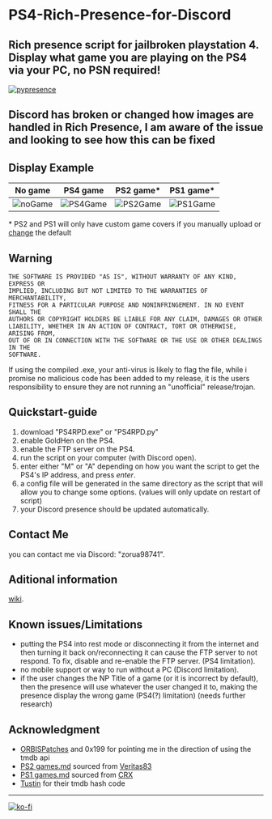  # PS4-Rich-Presence-for-Discord
 Rich presence script for jailbroken playstation 4.  
 Display what game you are playing on the PS4 via your PC, no PSN required!  
 ---
 [![pypresence](https://img.shields.io/badge/using-pypresence-00bb88.svg?style=for-the-badge&logo=discord&logoWidth=20)](https://github.com/qwertyquerty/pypresence)

## Discord has broken or changed how images are handled in Rich Presence, I am aware of the issue and looking to see how this can be fixed

## Display Example
No game 	| 	PS4 game 	|	PS2 game* 	|	PS1 game* 	|
 -----------|---------------|---------------|---------------|
 ![noGame](https://i.imgur.com/MTrBFew.png) | ![PS4Game](https://i.imgur.com/gtIW76h.png) | ![PS2Game](https://i.imgur.com/riihpST.png) 	| ![PS1Game](https://i.imgur.com/CRRjGFZ.png) 	|  
 
\* PS2 and PS1 will only have custom game covers if you manually upload or [change](https://github.com/zorua98741/PS4-Rich-Presence-for-Discord/wiki#changing-image) the default 

## Warning
```
THE SOFTWARE IS PROVIDED "AS IS", WITHOUT WARRANTY OF ANY KIND, EXPRESS OR
IMPLIED, INCLUDING BUT NOT LIMITED TO THE WARRANTIES OF MERCHANTABILITY,
FITNESS FOR A PARTICULAR PURPOSE AND NONINFRINGEMENT. IN NO EVENT SHALL THE
AUTHORS OR COPYRIGHT HOLDERS BE LIABLE FOR ANY CLAIM, DAMAGES OR OTHER
LIABILITY, WHETHER IN AN ACTION OF CONTRACT, TORT OR OTHERWISE, ARISING FROM,
OUT OF OR IN CONNECTION WITH THE SOFTWARE OR THE USE OR OTHER DEALINGS IN THE
SOFTWARE.
```  
If using the compiled .exe, your anti-virus is likely to flag the file, while i promise no malicious code has been added to my release, 
it is the users responsibility to ensure they are not running an "unofficial" release/trojan.

## Quickstart-guide
1. download "PS4RPD.exe" or "PS4RPD.py"
2. enable GoldHen on the PS4.
3. enable the FTP server on the PS4.
4. run the script on your computer (with Discord open).
5. enter either "M" or "A" depending on how you want the script to get the PS4's IP address, and press *enter*.
6. a config file will be generated in the same directory as the script that will allow you to change some options. (values will only update on restart of script)
7. your Discord presence should be updated automatically.

## Contact Me
you can contact me via Discord: "zorua98741".

## Aditional information
[wiki](https://github.com/zorua98741/PS4-Rich-Presence-for-Discord/wiki).

## Known issues/Limitations
- putting the PS4 into rest mode or disconnecting it from the internet and then turning it back on/reconnecting it can cause the FTP server to not respond.
To fix, disable and re-enable the FTP server. (PS4 limitation).
- no mobile support or way to run without a PC (Discord limitation).
- if the user changes the NP Title of a game (or it is incorrect by default), then the presence will use whatever the user changed it to, making the presence display the wrong game (PS4(?) limitation) (needs further research)

## Acknowledgment
- [ORBISPatches](https://orbispatches.com/) and 0x199 for pointing me in the direction of using the tmdb api
- [PS2 games.md](https://github.com/zorua98741/PS4-Rich-Presence-for-Discord/blob/main/PS2%20games.md) sourced from [Veritas83](https://github.com/Veritas83/PS2-OPL-CFG/blob/master/test/PS2-GAMEID-TITLE-MASTER.csv)
- [PS1 games.md](https://github.com/zorua98741/PS4-Rich-Presence-for-Discord/blob/main/PS1%20games.md) sourced from [CRX](https://psxdatacenter.com/information.html)  
- [Tustin](https://github.com/Tustin/PlayStationDiscord-Games/blob/master/script.py) for their tmdb hash code

---
[![ko-fi](https://ko-fi.com/img/githubbutton_sm.svg)](https://ko-fi.com/N4N87V7K5)
